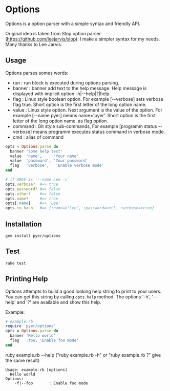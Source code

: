 Options
=======

Options is a option parser with a simple syntax and friendly API.

Original idea is taken from Slop option parser (https://github.com/leejarvis/slop). I make a simpler syntax for my needs.
Many thanks to Lee Jarvis.


Usage
-----

Options parses somes words:

* run     : run block is executed during options parsing.
* banner  : banner add text to the help message. Help message is displayed with implicit option -h|--help|?|help.
* flag    : Linux style boolean option. For example [--verbose] sets verbose flag true. Short option is the first letter of the long option name.
* value   : Linux style option. Next argument is the value of the option. For example [--name pyer] means name='pyer'. Short option is the first letter of the long option name, as flag option.
* command : Git style sub-commands, For example [programm status --verbose] means programm executes status command in verbose mode.
* cmd     : alias of command


```ruby
opts = Options.parse do
  banner 'Some help text'
  value  'name',     'Your name'
  value  'password', 'Your password'
  flag   'verbose',   'Enable verbose mode'
end

# if ARGV is `--name Lee -v`
opts.verbose?  #=> true
opts.password? #=> false
opts.other?    #=> false
opts.name?     #=> true
opts[:name]    #=> 'Lee'
opts.to_hash   #=> {:name=>"Lee", :password=>nil, :verbose=>true}

```

Installation
------------
    gem install pyer/options

Test
----
    rake test

Printing Help
-------------

Options attempts to build a good looking help string to print to your users.
You can get this string by calling `opts.help` method.
The options '-h', '--help' and '?' are available and show this help.

Example:

```ruby
# example.rb
require 'pyer/options'
opts = Options.parse do
  banner 'Hello world'
  flag   :foo, 'Enable foo mode'
end
```

ruby example.rb --help
("ruby example.rb -h" or "ruby example.rb ?" give the same result)
 
```
Usage: example.rb [options]
  Hello world
Options:
    -f|--foo       : Enable foo mode

```

